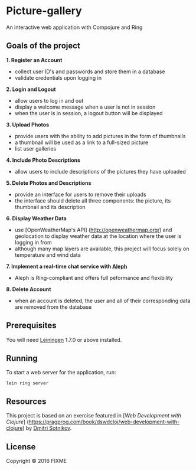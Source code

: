 # Picture-gallery

An interactive web application with Compojure and Ring

## Goals of the project 

**1. Register an Account**
 * collect user ID's and passwords and store them in a database
 * validate credentials upon logging in

**2. Login and Logout**
 * allow users to log in and out
 * display a welcome message when a user is not in session
 * when the user is in session, a logout button will be displayed

**3. Upload Photos**
 * provide users with the ability to add pictures in the form of thumbnails
 * a thumbnail will be used as a link to a full-sized picture
 * list user galleries

**4. Include Photo Descriptions**
 * allow users to include descriptions of the pictures they have uploaded

**5. Delete Photos and Descriptions**
 * provide an interface for users to remove their uploads 
 * the interface should delete all three components: the picture, its thumbnail and its description

**6. Display Weather Data**
 * use [OpenWeatherMap's API] (http://openweathermap.org/) and geolocation to display weather data at the location where the user is logging in from
 * although many map layers are available, this project will focus solely on temperature and wind data  
 
**7. Implement a real-time chat service with [Aleph](https://github.com/ztellman/aleph)**
 * Aleph is Ring-compliant and offers full peformance and flexibility 
 
**8. Delete Account**
 * when an account is deleted, the user and all of their corresponding data are removed from the database

## Prerequisites

You will need [Leiningen][1] 1.7.0 or above installed.

[1]: https://github.com/technomancy/leiningen

## Running

To start a web server for the application, run:

    lein ring server

## Resources

This project is based on an exercise featured in [*Web Development with Clojure*] (https://pragprog.com/book/dswdcloj/web-development-with-clojure) by [Dmitri Sotnikov](https://github.com/yogthos).

## License

Copyright © 2016 FIXME
